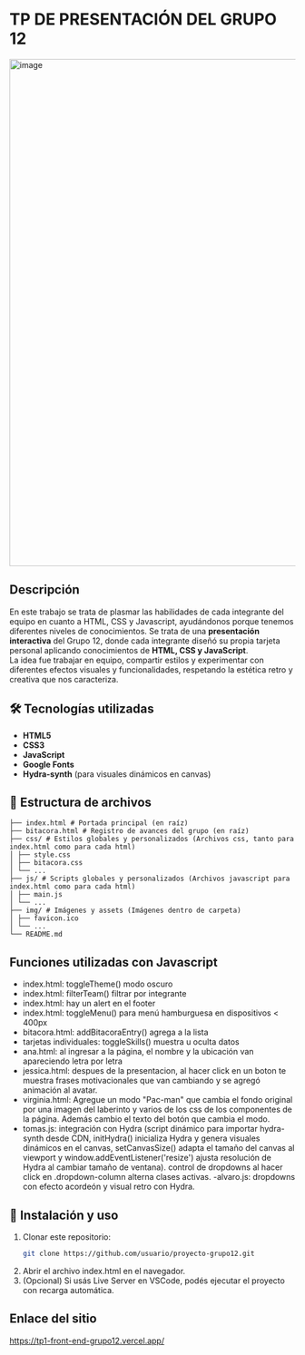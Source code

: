 # TP DE PRESENTACIÓN DEL GRUPO 12

<img width="1883" height="894" alt="image" src="https://github.com/user-attachments/assets/213c5c2e-af55-4ed7-97b0-a5ad3400ce1d" />

## Descripción
En este trabajo se trata de plasmar las habilidades de cada integrante del equipo en cuanto a HTML, CSS y Javascript, ayudándonos porque tenemos diferentes niveles de conocimientos. Se trata de una **presentación interactiva** del Grupo 12, donde cada integrante diseñó su propia tarjeta personal aplicando conocimientos de **HTML, CSS y JavaScript**.  
La idea fue trabajar en equipo, compartir estilos y experimentar con diferentes efectos visuales y funcionalidades, respetando la estética retro y creativa que nos caracteriza.

## 🛠️ Tecnologías utilizadas
- **HTML5**
- **CSS3**
- **JavaScript**
- **Google Fonts**
- **Hydra-synth** (para visuales dinámicos en canvas)

## 📂 Estructura de archivos
```
├── index.html # Portada principal (en raíz)
├── bitacora.html # Registro de avances del grupo (en raíz)
├── css/ # Estilos globales y personalizados (Archivos css, tanto para index.html como para cada html)
│ ├── style.css 
│ ├── bitacora.css
│ └── ...
├── js/ # Scripts globales y personalizados (Archivos javascript para index.html como para cada html)
│ ├── main.js
│ └── ...
├── img/ # Imágenes y assets (Imágenes dentro de carpeta)
│ ├── favicon.ico
│ └── ...
└── README.md
```

## Funciones utilizadas con Javascript
- index.html: toggleTheme() modo oscuro
- index.html: filterTeam() filtrar por integrante
- index.html: hay un alert en el footer
- index.html: toggleMenu() para menú hamburguesa en dispositivos < 400px
- bitacora.html: addBitacoraEntry()  agrega a la lista
- tarjetas individuales: toggleSkills() muestra u oculta datos
- ana.html: al ingresar a la página, el nombre y la ubicación van apareciendo letra por letra
- jessica.html: despues de la presentacion, al hacer click en un boton te muestra frases motivacionales que van cambiando y se agregó animación al avatar.
- virginia.html: Agregue un modo "Pac-man" que cambia el fondo original por una imagen del laberinto y varios de los css de los componentes de la página. Además cambio el texto del botón que cambia el modo.
- tomas.js: integración con Hydra (script dinámico para importar hydra-synth desde CDN, initHydra() inicializa Hydra y genera visuales dinámicos en el canvas, setCanvasSize() adapta el tamaño del canvas al viewport y window.addEventListener('resize') ajusta resolución de Hydra al cambiar tamaño de ventana). control de dropdowns al hacer click en .dropdown-column alterna clases activas.
-alvaro.js: dropdowns con efecto acordeón y visual retro con Hydra. 

## 🚀 Instalación y uso
1. Clonar este repositorio:
   ```bash
   git clone https://github.com/usuario/proyecto-grupo12.git
2. Abrir el archivo index.html en el navegador.
3. (Opcional) Si usás Live Server en VSCode, podés ejecutar el proyecto con recarga automática.

## Enlace del sitio
https://tp1-front-end-grupo12.vercel.app/
